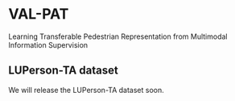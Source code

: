 # VAL-PAT
Learning Transferable Pedestrian Representation from Multimodal Information Supervision

## LUPerson-TA dataset
We will release the LUPerson-TA dataset soon.
